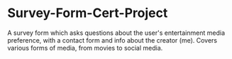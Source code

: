 # Survey-Form-Cert-Project
A survey form which asks questions about the user's entertainment media preference, with a contact form and info about the creator (me). Covers various forms of media, from movies to social media.
